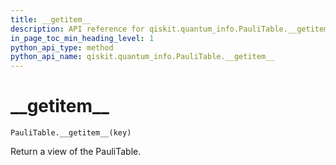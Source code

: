 ```yaml
---
title: __getitem__
description: API reference for qiskit.quantum_info.PauliTable.__getitem__
in_page_toc_min_heading_level: 1
python_api_type: method
python_api_name: qiskit.quantum_info.PauliTable.__getitem__
---
```


# \_\_getitem\_\_

<span id="qiskit.quantum_info.PauliTable.__getitem__" />

`PauliTable.__getitem__(key)`

Return a view of the PauliTable.

